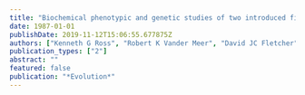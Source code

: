 ```yaml
---
title: "Biochemical phenotypic and genetic studies of two introduced fire ants and their hybrid (Hymenoptera: Formicidae)"
date: 1987-01-01
publishDate: 2019-11-12T15:06:55.677875Z
authors: ["Kenneth G Ross", "Robert K Vander Meer", "David JC Fletcher", "Edward L Vargo"]
publication_types: ["2"]
abstract: ""
featured: false
publication: "*Evolution*"
---
```


